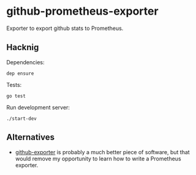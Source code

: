 # github-prometheus-exporter
Exporter to export github stats to Prometheus.

## Hacknig
Dependencies:
```
dep ensure
```

Tests:
```
go test
```

Run development server:
```
./start-dev
```


## Alternatives
* [github-exporter](https://github.com/infinityworks/github-exporter) is
probably a much better piece of software, but that would remove my opportunity
to learn how to write a Prometheus exporter.
